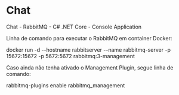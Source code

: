 # Chat
Chat - RabbitMQ - C# .NET Core - Console Application


Linha de comando para executar o RabbitMQ em container Docker:

docker run -d --hostname rabbitserver --name rabbitmq-server -p 15672:15672 -p 5672:5672 rabbitmq:3-management



Caso ainda não tenha ativado o Management Plugin, segue linha de comando:

rabbitmq-plugins enable rabbitmq_management
